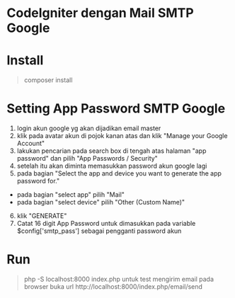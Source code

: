 # CodeIgniter dengan Mail SMTP Google

# Install
> composer install

# Setting App Password SMTP Google
1. login akun google yg akan dijadikan email master 
2. klik pada avatar akun di pojok kanan atas dan klik "Manage your Google Account"
3. lakukan pencarian pada search box di tengah atas halaman "app password" dan pilih "App Passwords / Security"
4. setelah itu akan diminta memasukkan password akun google lagi
5. pada bagian "Select the app and device you want to generate the app password for." 
  - pada bagian "select app" pilih "Mail"
  - pada bagian "select device" pilih "Other (Custom Name)"
6. klik "GENERATE"
7. Catat 16 digit App Password untuk dimasukkan pada variable $config['smtp_pass'] sebagai pengganti password akun

# Run
> php -S localhost:8000 index.php
untuk test mengirim email pada browser buka url
> http://localhost:8000/index.php/email/send
